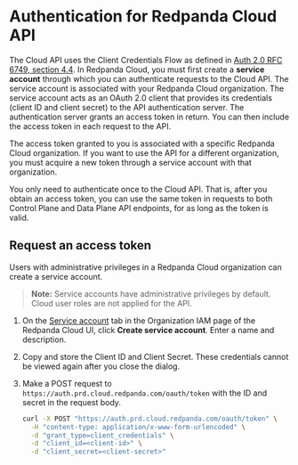 # Authentication for Redpanda Cloud API

The Cloud API uses the Client Credentials Flow as defined in [Auth 2.0 RFC 6749, section 4.4](https://datatracker.ietf.org/doc/html/rfc6749#section-4.4O). In Redpanda Cloud, you must first create a **service account** through which you can authenticate requests to the Cloud API. The service account is associated with your Redpanda Cloud organization. The service account acts as an OAuth 2.0 client that provides its credentials (client ID and client secret) to the API authentication server. The authentication server grants an access token in return. You can then include the access token in each request to the API.

The access token granted to you is associated with a specific Redpanda Cloud organization. If you want to use the API for a different organization, you must acquire a new token through a service account with that organization.

You only need to authenticate once to the Cloud API. That is, after you obtain an access token, you can use the same token in requests to both Control Plane and Data Plane API endpoints, for as long as the token is valid.

## Request an access token

Users with administrative privileges in a Redpanda Cloud organization can create a service account.

> **Note:** Service accounts have administrative privileges by default. Cloud user roles are not applied for the API.

1. On the [Service account](https://cloud.redpanda.com/organization-iam?tab=service-accounts) tab in the Organization IAM page of the Redpanda Cloud UI, click **Create service account**. Enter a name and description.

2. Copy and store the Client ID and Client Secret. These credentials cannot be viewed again after you close the dialog. 

3. Make a POST request to `https://auth.prd.cloud.redpanda.com/oauth/token` with the ID and secret in the request body. 

    ```bash
    curl -X POST "https://auth.prd.cloud.redpanda.com/oauth/token" \
      -H "content-type: application/x-www-form-urlencoded" \
      -d "grant_type=client_credentials" \
      -d "client_id=<client-id>" \
      -d "client_secret=<client-secret>"
    ```